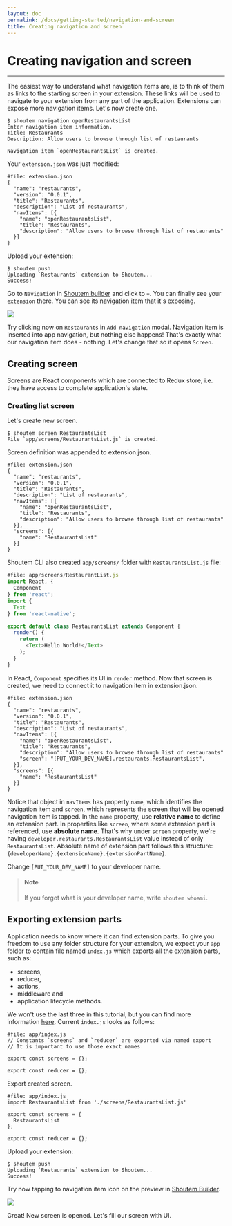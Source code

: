 ```yaml
---
layout: doc
permalink: /docs/getting-started/navigation-and-screen
title: Creating navigation and screen
---
```


# Creating navigation and screen
<hr />

The easiest way to understand what navigation items are, is to think of them as links to the starting screen in your extension. These links will be used to navigate to your extension from any part of the application. Extensions can expose more navigation items. Let's now create one.

```ShellSession
$ shoutem navigation openRestaurantsList
Enter navigation item information.
Title: Restaurants
Description: Allow users to browse through list of restaurants

Navigation item `openRestaurantsList` is created.
```

Your `extension.json` was just modified:

```json{6-10}
#file: extension.json
{
  "name": "restaurants",
  "version": "0.0.1",
  "title": "Restaurants",
  "description": "List of restaurants",
  "navItems": [{
    "name": "openRestaurantsList",
    "title": "Restaurants",
    "description": "Allow users to browse through list of restaurants"
  }]
}
```

Upload your extension:

```ShellSession
$ shoutem push
Uploading `Restaurants` extension to Shoutem...
Success!
```

Go to `Navigation` in [Shoutem builder](/docs/coming-soon) and click to `+`. You can finally see your `extension` there. You can see its navigation item that it's exposing.

<p class="image">
<img src='{{ site.baseurl }}/img/getting-started/add-modal-shortcut.png'/>
</p>

Try clicking now on `Restaurants` in `Add navigation` modal. Navigation item is inserted into app navigation, but nothing else happens! That's exactly what our navigation item does - nothing. Let's change that so it opens `Screen`.


## Creating screen

Screens are React components which are connected to Redux store, i.e. they have access to complete application's state.

### Creating list screen

Let's create new screen.

```ShellSession
$ shoutem screen RestaurantsList
File `app/screens/RestaurantsList.js` is created.
```

Screen definition was appended to extension.json.

```json{11-13}
#file: extension.json
{
  "name": "restaurants",
  "version": "0.0.1",
  "title": "Restaurants",
  "description": "List of restaurants",
  "navItems": [{
    "name": "openRestaurantsList",
    "title": "Restaurants",
    "description": "Allow users to browse through list of restaurants"
  }],
  "screens": [{
    "name": "RestaurantsList"
  }]
}
```

Shoutem CLI also created `app/screens/` folder with `RestaurantsList.js` file:

```javascript
#file: app/screens/RestaurantList.js
import React, {
  Component
} from 'react';
import {
  Text
} from 'react-native';

export default class RestaurantsList extends Component {
  render() {
    return (
      <Text>Hello World!</Text>
    );
  }
}
```

In React, `Component` specifies its UI in `render` method. Now that screen is created, we need to connect it to navigation item in extension.json.

```json{10}
#file: extension.json
{
  "name": "restaurants",
  "version": "0.0.1",
  "title": "Restaurants",
  "description": "List of restaurants",
  "navItems": [{
    "name": "openRestaurantsList",
    "title": "Restaurants",
    "description": "Allow users to browse through list of restaurants"
    "screen": "[PUT_YOUR_DEV_NAME].restaurants.RestaurantsList",
  }],
  "screens": [{
    "name": "RestaurantsList"
  }]
}
```

Notice that object in `navItems` has property `name`, which identifies the navigation item and `screen`, which represents the screen that will be opened navigation item is tapped. In the `name` property, use **relative name** to define an extension part. In properties like `screen`, where some extension part is referenced, use **absolute name**. That's why under `screen` property, we're having `developer.restaurants.RestaurantsList` value instead of only `RestaurantsList`. Absolute name of extension part follows this structure: `{developerName}.{extensionName}.{extensionPartName}`.

Change `[PUT_YOUR_DEV_NAME]` to your developer name.

> #### Note
> If you forgot what is your developer name, write `shoutem whoami`.

## Exporting extension parts

Application needs to know where it can find extension parts. To give you freedom to use any folder structure for your extension, we expect your `app` folder to contain file named `index.js` which exports all the extension parts, such as:

- screens,
- reducer,
- actions,
- middleware and
- application lifecycle methods.

We won't use the last three in this tutorial, but you can find more information [here](/docs/coming-soon). Current `index.js` looks as follows:

```JSX
#file: app/index.js
// Constants `screens` and `reducer` are exported via named export
// It is important to use those exact names

export const screens = {};

export const reducer = {};
```

Export created screen.

```javascript{1,4}
#file: app/index.js
import RestaurantsList from './screens/RestaurantsList.js'

export const screens = {
  RestaurantsList
};

export const reducer = {};
```

Upload your extension:

```ShellSession
$ shoutem push
Uploading `Restaurants` extension to Shoutem...
Success!
```

Try now tapping to navigation item icon on the preview in [Shoutem Builder](/docs/coming-soon). 

<p class="image">
<img src='{{ site.baseurl }}/img/getting-started/extension-hello-world.png'/>
</p>

Great! New screen is opened. Let's fill our screen with UI.